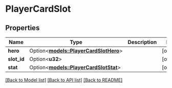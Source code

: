 # PlayerCardSlot

## Properties

Name | Type | Description | Notes
------------ | ------------- | ------------- | -------------
**hero** | Option<[**models::PlayerCardSlotHero**](PlayerCardSlotHero.md)> |  | [optional]
**slot_id** | Option<**u32**> |  | [optional]
**stat** | Option<[**models::PlayerCardSlotStat**](PlayerCardSlotStat.md)> |  | [optional]

[[Back to Model list]](../README.md#documentation-for-models) [[Back to API list]](../README.md#documentation-for-api-endpoints) [[Back to README]](../README.md)


